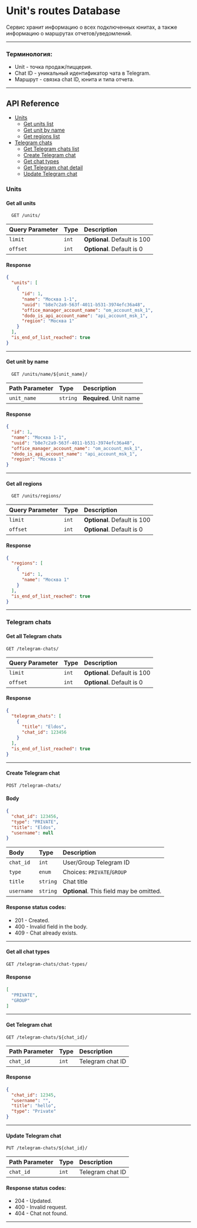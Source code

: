 # Unit's routes Database

Сервис хранит информацию о всех подключенных юнитах,
а также информацию о маршрутах отчетов/уведомлений.

---

### Терминология:

- Unit - точка продаж/пиццерия.
- Chat ID - уникальный идентификатор чата в Telegram.
- Маршрут - связка chat ID, юнита и типа отчета.

---

## API Reference

- [Units](#units)
    - [Get units list](#get-all-units)
    - [Get unit by name](#get-unit-by-name)
    - [Get regions list](#get-all-regions)
- [Telegram chats](#telegram-chats)
    - [Get Telegram chats list](#get-all-telegram-chats)
    - [Create Telegram chat](#create-telegram-chat)
    - [Get chat types](#get-all-chat-types)
    - [Get Telegram chat detail](#get-telegram-chat)
    - [Update Telegram chat](#update-telegram-chat)

### Units

#### Get all units

```http request
  GET /units/
```

| Query Parameter | Type  | Description                  |
|:----------------|:------|:-----------------------------|
| `limit`         | `int` | **Optional**. Default is 100 |
| `offset`        | `int` | **Optional**. Default is 0   |

#### Response

```json
{
  "units": [
    {
      "id": 1,
      "name": "Москва 1-1",
      "uuid": "b8e7c2a9-563f-4011-b531-3974efc36a48",
      "office_manager_account_name": "om_account_msk_1",
      "dodo_is_api_account_name": "api_account_msk_1",
      "region": "Москва 1"
    }
  ],
  "is_end_of_list_reached": true
}
```

---

#### Get unit by name

```http request
  GET /units/name/${unit_name}/
```

| Path Parameter | Type     | Description             |
|:---------------|:---------|:------------------------|
| `unit_name`    | `string` | **Required**. Unit name |

#### Response

```json
{
  "id": 1,
  "name": "Москва 1-1",
  "uuid": "b8e7c2a9-563f-4011-b531-3974efc36a48",
  "office_manager_account_name": "om_account_msk_1",
  "dodo_is_api_account_name": "api_account_msk_1",
  "region": "Москва 1"
}
```

---

#### Get all regions

```http request
  GET /units/regions/
```

| Query Parameter | Type  | Description                  |
|:----------------|:------|:-----------------------------|
| `limit`         | `int` | **Optional**. Default is 100 |
| `offset`        | `int` | **Optional**. Default is 0   |

#### Response

```json
{
  "regions": [
    {
      "id": 1,
      "name": "Москва 1"
    }
  ],
  "is_end_of_list_reached": true
}
```

---

### Telegram chats

#### Get all Telegram chats

```http request
GET /telegram-chats/
```

| Query Parameter | Type  | Description                  |
|:----------------|:------|:-----------------------------|
| `limit`         | `int` | **Optional**. Default is 100 |
| `offset`        | `int` | **Optional**. Default is 0   |

#### Response

```json
{
  "telegram_chats": [
    {
      "title": "Eldos",
      "chat_id": 123456
    }
  ],
  "is_end_of_list_reached": true
}
```

---

#### Create Telegram chat

```http request
POST /telegram-chats/
```

#### Body

```json
{
  "chat_id": 123456,
  "type": "PRIVATE",
  "title": "Eldos",
  "username": null
}
```

| Body       | Type     | Description                              |
|:-----------|:---------|:-----------------------------------------|
| `chat_id`  | `int`    | User/Group Telegram ID                   |
| `type`     | `enum`   | Choices: `PRIVATE`/`GROUP`               |
| `title`    | `string` | Chat title                               |
| `username` | `string` | **Optional**. This field may be omitted. |

#### Response status codes:

- 201 - Created.
- 400 - Invalid field in the body.
- 409 - Chat already exists.

---

#### Get all chat types

```http request
GET /telegram-chats/chat-types/
```

#### Response

```json
[
  "PRIVATE",
  "GROUP"
]
```

---

#### Get Telegram chat

```http request
GET /telegram-chats/${chat_id}/
```

| Path Parameter | Type  | Description      |
|:---------------|:------|:-----------------|
| `chat_id`      | `int` | Telegram chat ID |

#### Response

```json
{
  "chat_id": 12345,
  "username": "",
  "title": "hello",
  "type": "Private"
}
```

---

#### Update Telegram chat

```http request
PUT /telegram-chats/${chat_id}/
```

| Path Parameter | Type  | Description      |
|:---------------|:------|:-----------------|
| `chat_id`      | `int` | Telegram chat ID |

#### Response status codes:

- 204 - Updated.
- 400 - Invalid request.
- 404 - Chat not found.

---
